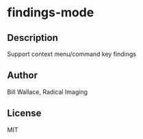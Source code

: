 # findings-mode 
## Description 
Support context menu&#x2F;command key findings 
## Author 
Bill Wallace, Radical Imaging 
## License 
MIT